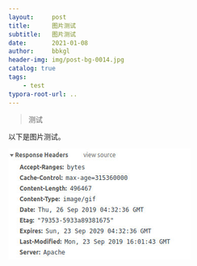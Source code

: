 ```yaml
---
layout:     post
title:      图片测试
subtitle:   图片测试
date:       2021-01-08
author:     bbkgl
header-img: img/post-bg-0014.jpg
catalog: true
tags:
    - test
typora-root-url: ..
---
```


> 测试

以下是图片测试。

![](cloud_img/5db02dc68b58bc7bf7d1fe3c.jpg)